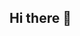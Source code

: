 ## Hi there 👋

<!--
**jiisuuyaa/jiisuuyaa** is a ✨ _special_ ✨ repository because its `README.md` (this file) appears on your GitHub profile.

Here are some ideas to get you started:

[![히트](https://hits.seeyoufarm.com/api/count/incr/badge.svg?url=https%3A%2F%2Fgithub.com%2Fjiisuuyaa%2F히트 카운터&카운트_bg=%23FF0909&제목_bg=%23FFD476&아이콘=reddit.svg&아이콘_컬러=%23E7E7E7&제목=jiisuuyaa&edge_flat=false)](https://hits.seeyoufarm.com)

- 🔭 I’m currently working on ...
- 🌱 I’m currently learning ...
- 👯 I’m looking to collaborate on ...
- 🤔 I’m looking for help with ...
- 💬 Ask me about ...
- 📫 How to reach me: 
- 😄 Pronouns: ...
- ⚡ Fun fact: ...
-->
